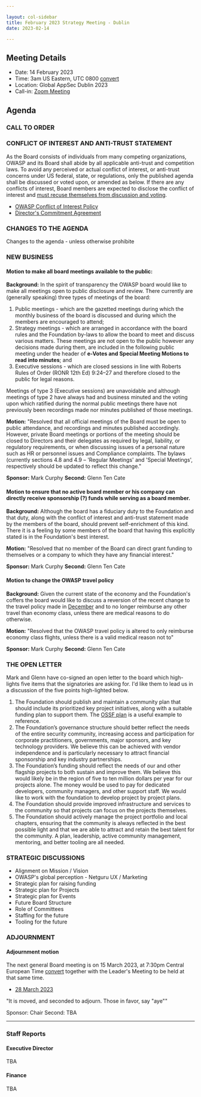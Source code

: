 ```yaml
---

layout: col-sidebar
title: February 2023 Strategy Meeting - Dublin
date: 2023-02-14

---
```


## Meeting Details

- Date: 14 February 2023
- Time: 3am US Eastern, UTC 0800 [convert](https://www.timeanddate.com/worldclock/meetingdetails.html?year=2023&month=02&day=14&hour=8&min=0&sec=0&p1=398&p2=16&p3=110&p4=197&p5=217&p6=136&p7=179&p8=438)
- Location: Global AppSec Dublin 2023
- Call-in: [Zoom Meeting](https://us06web.zoom.us/j/81029028601?pwd=dmxvNXkvZWFhQ3NxQTR4WGIrbnZWQT09)

## Agenda

### CALL TO ORDER

<!--
Board Members
- Vandana Verma Sehgal, Grant Ongers, Avi Douglen, Glenn ten Cate, Mark Curphey, Matt Tesauro, Bil Corry.

Guests
Andrew van der Stock
-->

### CONFLICT OF INTEREST AND ANTI-TRUST STATEMENT

As the Board consists of individuals from many competing organizations, OWASP and its Board shall abide by all applicable anti-trust and competition laws. To avoid any perceived or actual conflict of interest, or anti-trust concerns under US federal, state, or regulations, only the published agenda shall be discussed or voted upon, or amended as below. If there are any conflicts of interest, Board members are expected to disclose the conflict of interest and [must recuse themselves from discussion and voting](https://owasp.org/www-policy/legal/bylaws#section-702-disclosure-required).

- [OWASP Conflict of Interest Policy](https://owasp.org/www-policy/operational/conflict-of-interest)
- [Director's Commitment Agreement](https://owasp.org/www-policy/legal/directors-committment-agreement)

### CHANGES TO THE AGENDA

Changes to the agenda - unless otherwise prohibite

### NEW BUSINESS

#### Motion to make all board meetings available to the public:

**Background:** In the spirit of transparency the OWASP board would like to make all meetings open to public disclosure and review. There currently are (generally speaking) three types of meetings of the board:
1. Public meetings - which are the gazetted meetings during which the monthly business of the board is discussed and during which the members are encouraged to attend;
2. Strategy meetings - which are arranged in accordance with the board rules and the Foundation by-laws to allow the board to meet and discuss various matters. These meetings are not open to the public however any decisions made during them, are included in the following public meeting under the header of **e-Votes and Special Meeting Motions to read into minutes**; and
3. Executive sessions - which are closed sessions in line with Roberts Rules of Order (RONR 12th Ed) 9:24–27 and therefore closed to the public for legal reasons.

Meetings of type 3 (Executive sessions) are unavoidable and although meetings of type 2 have always had and business minuted and the voting upon which ratified during the normal public meetings there have not previously been recordings made nor minutes published of those meetings.

**Motion:** "Resolved that all official meetings of the Board must be open to public attendance, and recordings and minutes published accordingly. However, private Board meetings or portions of the meeting should be closed to Directors and their delegates as required by legal, liability, or regulatory requirements, or when discussing issues of a personal nature such as HR or personnel issues and Compliance complaints. The bylaws (currently sections 4.8 and 4.9 – 'Regular Meetings' and 'Special Meetings', respectively should be updated to reflect this change."

**Sponsor:** Mark Curphy
**Second:** Glenn Ten Cate

#### Motion to ensure that no active board member or his company can directly receive sponsorship (?) funds while serving as a board member.

**Background:** Although the board has a fiduciary duty to the Foundation and that duty, along with the conflict of interest and anti-trust statement made by the members of the board, should prevent self-enrichment of this kind. There it is a feeling by some members of the board that having this explicitly stated is in the Foundation's best interest.

**Motion:** "Resolved that no member of the Board can direct grant funding to themselves or a company to which they have any financial interest."

**Sponsor:** Mark Curphy
**Second:** Glenn Ten Cate

#### Motion to change the OWASP travel policy

**Background:** Given the current state of the economy and the Foundation's coffers the board would like to discuss a reversion of the recent change to the travel policy made in [December](https://owasp.org/www-board/meetings-historical/2022/202212.html#motion-to-amend-the-expenses-policy-to-allow-economy-plus-travel-for-greater-than-8-hours) and to no longer reimburse any other travel than economy class, unless there are medical reasons to do otherwise.

**Motion:** "Resolved that the OWASP travel policy is altered to only reimburse economy class flights, unless there is a valid medical reason not to"

**Sponsor:** Mark Curphy
**Second:** Glenn Ten Cate

### THE OPEN LETTER
Mark and Glenn have co-signed an open letter to the board which high-lights five items that the signatories are asking for. I'd like them to lead us in a discussion of the five points high-lighted below.

1. The Foundation should publish and maintain a community plan that should include its prioritized key project initiatives, along with a suitable funding plan to support them. The [OSSF plan](https://openssf.org/oss-security-mobilization-plan/) is a useful example to reference.
2. The Foundation’s governance structure should better reflect the needs of the entire security community, increasing access and participation for corporate practitioners, governments, major sponsors, and key technology providers. We believe this can be achieved with vendor independence and is particularly necessary to attract financial sponsorship and key industry partnerships.
3. The Foundation’s funding should reflect the needs of our and other flagship projects to both sustain and improve them. We believe this would likely be in the region of five to ten million dollars per year for our projects alone. The money would be used to pay for dedicated developers, community managers, and other support staff. We would like to work with the foundation to develop project by project plans.
4. The Foundation should provide improved infrastructure and services to the community so that projects can focus on the projects themselves.
5. The Foundation should actively manage the project portfolio and local chapters, ensuring that the community is always reflected in the best possible light and that we are able to attract and retain the best talent for the community. A plan, leadership, active community management, mentoring, and better tooling are all needed.

### STRATEGIC DISCUSSIONS
 - Alignment on Mission / Vision
 - OWASP's global perception - Netguru UX / Marketing
 - Strategic plan for raising funding
 - Strategic plan for Projects
 - Strategic plan for Events
 - Future Board Structure
 - Role of Committees 
 - Staffing for the future
 - Tooling for the future

### ADJOURNMENT

#### Adjournment motion

The next general Board meeting is on 15 March 2023, at 7:30pm Central European Time [convert](https://www.timeanddate.com/worldclock/meetingdetails.html?year=2023&month=02&day=15&hour=19&min=30&sec=0&p1=398&p2=16&p3=110&p4=197&p5=217&p6=136&p7=179&p8=438) together with the Leader's Meeting to be held at that same time.

- [28 March 2023](https://owasp.org/www-board/meetings/202303.html)

"It is moved, and seconded to adjourn. Those in favor, say "aye""

Sponsor: Chair
Second: TBA

***

### Staff Reports

#### Executive Director

TBA

#### Finance

TBA
